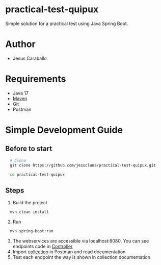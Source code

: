# practical-test-quipux
Simple solution for a practical test using Java Spring Boot.

# Author
- Jesus Caraballo

# Requirements
- Java 17
- [Maven](https://maven.apache.org/install.html)
- Git
- Postman

# Simple Development Guide
## Before to start
```sh
  # Clone
  git clone https://github.com/jesucluna/practical-test-quipux.git
```
```sh
  cd practical-test-quipux
```
## Steps
1. Build the project
```sh
  mvn clean install
```   
2. Run
```sh
  mvn spring-boot:run
```
3. The webservices are accessible via localhost:8080. You can see endpoints code in [Controller](src/main/java/com/quipux/practical_test/controller)
4. Import [collection](https://api.postman.com/collections/8508934-993e5a8f-0980-407f-8ba6-55bdd8213d98?access_key=) in Postman and read documentation
5. Test each endpoint the way is shown in collection documentation
